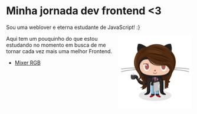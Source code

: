 # Minha jornada dev frontend <3

Sou uma weblover e eterna estudante de JavaScript! :}

<img align="right" src="img/femalecodertocat.png" width="200">

Aqui tem um pouquinho do que estou estudando no momento em busca de me tornar cada vez mais uma melhor Frontend.

- [Mixer RGB](https://camipaixao.github.io/til/color-range/)
